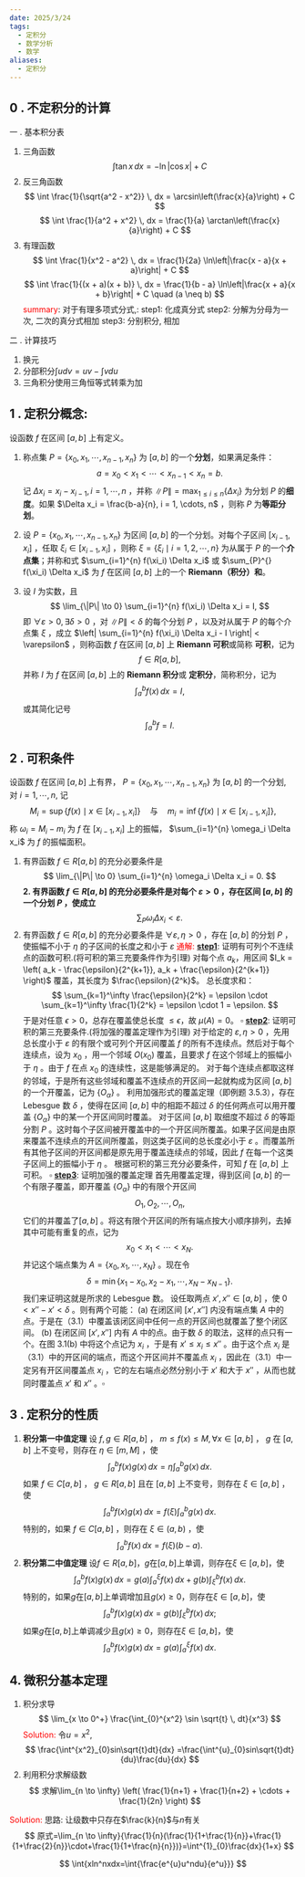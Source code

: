 ```yaml
---
date: 2025/3/24
tags:
  - 定积分
  - 数学分析
  - 数学
aliases:
  - 定积分
---
```

## 0 . 不定积分的计算
一 . 基本积分表
1. 三角函数
   $$
   \int \tan x \, dx = -\ln|\cos x| + C
   $$
2. 反三角函数
   $$
   \int \frac{1}{\sqrt{a^2 - x^2}} \, dx = \arcsin\left(\frac{x}{a}\right) + C
   $$
   $$
    \int \frac{1}{a^2 + x^2} \, dx = \frac{1}{a} \arctan\left(\frac{x}{a}\right) + C
   $$
3. 有理函数
   $$
   \int \frac{1}{x^2 - a^2} \, dx = \frac{1}{2a} \ln\left|\frac{x - a}{x + a}\right| + C
   $$
   $$
    \int \frac{1}{(x + a)(x + b)} \, dx = \frac{1}{b - a} \ln\left|\frac{x + a}{x + b}\right| + C \quad (a \neq b)
   $$
<span style="color: red">summary</span>:
   对于有理多项式分式,:
   step1: 化成真分式
   step2: 分解为分母为一次, 二次的真分式相加
   step3: 分别积分, 相加

二 . 计算技巧
1. 换元
2. 分部积分$\int{udv}=uv-\int{vdu}$
3. 三角积分使用三角恒等式转乘为加

## 1 . 定积分概念:

设函数  $f$  在区间  $[a, b]$  上有定义。

1. 称点集  $P = \{x_0, x_1, \cdots, x_{n-1}, x_n\}$  为  $[a, b]$  的一个**分划**，如果满足条件：   
 $$
   a = x_0 < x_1 < \cdots < x_{n-1} < x_n = b.
   $$ 
   记  $\Delta x_i = x_i - x_{i-1}, i = 1, \cdots, n$ ，并称  $\|P\| = \max_{1 \leq i \leq n} \{\Delta x_i\}$  为分划  $P$  的**细度**。如果  $\Delta x_i = \frac{b-a}{n}, i = 1, \cdots, n$ ，则称  $P$  为**等距分划**。

2. 设  $P = \{x_0, x_1, \cdots, x_{n-1}, x_n\}$  为区间  $[a, b]$  的一个分划。对每个子区间  $[x_{i-1}, x_i]$ ，任取  $\xi_i \in [x_{i-1}, x_i]$ ，则称  $\xi = \{\xi_i \mid i = 1, 2, \cdots, n\}$  为从属于  $P$  的一个**介点集**；并称和式  $\sum_{i=1}^{n} f(\xi_i) \Delta x_i$  或  $\sum_{P}^{} f(\xi_i) \Delta x_i$  为  $f$  在区间  $[a, b]$  上的一个 **Riemann（积分）和**。

3. 设  $I$  为实数，且
 $$
   \lim_{\|P\| \to 0} \sum_{i=1}^{n} f(\xi_i) \Delta x_i = I,
   $$ 
   即  $\forall \varepsilon > 0, \exists \delta > 0$ ，对  $\|P\| < \delta$  的每个分划  $P$ ，以及对从属于  $P$  的每个介点集  $\xi$ ，成立  $\left| \sum_{i=1}^{n} f(\xi_i) \Delta x_i - I \right| < \varepsilon$ ，则称函数  $f$  在区间  $[a, b]$  上 **Riemann 可积**或简称 **可积**，记为   
 $$
   f \in R[a, b],
   $$
   并称  $I$  为  $f$  在区间  $[a, b]$  上的 **Riemann 积分**或 **定积分**，简称积分，记为
 $$
   \int_{a}^{b} f(x) \, dx = I,
   $$
   或其简化记号
 $$
   \int_{a}^{b} f = I.
   $$
## 2 . 可积条件

设函数 $f$ 在区间 $[a, b]$ 上有界， $P = \{x_0, x_1, \cdots, x_{n-1}, x_n\}$  为  $[a, b]$  的一个分划, 对  $i = 1, \cdots, n$, 记
$$ M_i = \sup\{f(x) \mid x \in [x_{i-1}, x_i]\} \quad \text{与} \quad m_i = \inf\{f(x) \mid x \in [x_{i-1}, x_i]\}, $$
称  $\omega_i = M_i - m_i$  为  $f$  在  $[x_{i-1}, x_i]$  上的振幅， $\sum_{i=1}^{n} \omega_i \Delta x_i$  为  $f$  的振幅面积。
1.  有界函数  $f \in R[a, b]$  的充分必要条件是 
$$
\lim_{\|P\| \to 0} \sum_{i=1}^{n} \omega_i \Delta x_i = 0.
  $$
**2. 有界函数  $f \in R[a, b]$  的充分必要条件是对每个  $\varepsilon > 0$ ，存在区间  $[a, b]$  的一个分划  $P$ ，使成立**
$$
\sum_{P} \omega_i \Delta x_i < \varepsilon.
  $$
2. 有界函数  $f \in R[a,b]$  的充分必要条件是  $\forall \varepsilon, \eta > 0$ ，存在  $[a,b]$  的分划  $P$ ，使振幅不小于  $\eta$  的子区间的长度之和小于  $\varepsilon$ 
<span style="color: red">通解:</span>
	<u><strong>step1</strong></u>:  证明有可列个不连续点的函数可积.(将可积的第三充要条件作为引理)
	对每个点 $a_k$，用区间 $I_k = \left( a_k - \frac{\epsilon}{2^{k+1}}, a_k + \frac{\epsilon}{2^{k+1}} \right)$ 覆盖，其长度为 $\frac{\epsilon}{2^k}$。
	总长度求和：  
	$$  
	\sum_{k=1}^\infty \frac{\epsilon}{2^k} = \epsilon \cdot \sum_{k=1}^\infty \frac{1}{2^k} = \epsilon \cdot 1 = \epsilon.  
	  $$
	于是对任意 $\epsilon > 0$，总存在覆盖使总长度 $\leq \epsilon$，故 $\mu(A) = 0$。  $\square$
	<u><strong>step2</strong></u>: 证明可积的第三充要条件.(将加强的覆盖定理作为引理)
	对于给定的  $\varepsilon, \eta > 0$ ，先用总长度小于  $\varepsilon$  的有限个或可列个开区间覆盖  $f$  的所有不连续点。然后对于每个连续点，设为  $x_0$ ，用一个邻域  $O(x_0)$  覆盖，且要求  $f$  在这个邻域上的振幅小于  $\eta$ 。由于  $f$  在点  $x_0$  的连续性，这是能够满足的。
	对于每个连续点都取这样的邻域，于是所有这些邻域和覆盖不连续点的开区间一起就构成为区间  $[a, b]$  的一个开覆盖，记为  $\{O_\alpha\}$ 。
	利用加强形式的覆盖定理（即例题 3.5.3），存在 Lebesgue 数  $\delta$ ，使得在区间  $[a, b]$  中的相距不超过  $\delta$  的任何两点可以用开覆盖  $\{O_\alpha\}$  中的某一个开区间同时覆盖。
	对于区间  $[a, b]$  取细度不超过  $\delta$  的等距分割  $P$ 。这时每个子区间被开覆盖中的一个开区间所覆盖。如果子区间是由原来覆盖不连续点的开区间所覆盖，则这类子区间的总长度必小于  $\varepsilon$ 。而覆盖所有其他子区间的开区间都是原先用于覆盖连续点的邻域，因此  $f$  在每一个这类子区间上的振幅小于  $\eta$ 。
	根据可积的第三充分必要条件，可知  $f$  在  $[a, b]$  上可积。 $\square$
	<u><strong>step3</strong></u>: 证明加强的覆盖定理
	首先用覆盖定理，得到区间  $[a, b]$  的一个有限子覆盖，即开覆盖  $\{O_\alpha\}$  中的有限个开区间
	 $$ 
	 O_1, O_2, \cdots, O_n, 
	 $$
	 它们的并覆盖了$[a, b]$ 。将这有限个开区间的所有端点按大小顺序排列，去掉其中可能有重复的点，记为
	$$ 
	x_0 < x_1 < \cdots < x_N. 
	$$
	并记这个端点集为  $A = \{x_0, x_1, \cdots, x_N\}$ 。现在令
	$$ \delta = \min\{x_1 - x_0, x_2 - x_1, \cdots, x_N - x_{N-1}\}. $$
	我们来证明这就是所求的 Lebesgue 数。
	设任取两点  $x', x'' \in [a, b]$ ，使  $0 < x'' - x' < \delta$ 。则有两个可能：
	(a) 在闭区间  $[x', x'']$  内没有端点集  $A$  中的点。于是在（3.1）中覆盖该闭区间中任何一点的开区间也就覆盖了整个闭区间。
	(b) 在闭区间  $[x', x'']$  内有  $A$  中的点。由于数  $\delta$  的取法，这样的点只有一个。在图 3.1(b) 中将这个点记为  $x_i$ ，于是有  $x' \leq x_i \leq x''$ 。由于这个点  $x_i$  是（3.1）中的开区间的端点，而这个开区间并不覆盖点  $x_i$ ，因此在（3.1）中一定另有开区间覆盖点  $x_i$ ，它的左右端点必然分别小于  $x'$  和大于  $x''$ ，从而也就同时覆盖点  $x'$  和  $x''$ 。$\square$

## 3 . 定积分的性质

1. **积分第一中值定理**
设  $f, g \in R[a, b]$ ， $m \leq f(x) \leq M, \forall x \in [a, b]$ ， $g$  在  $[a, b]$  上不变号，则存在  $\eta \in [m, M]$ ，使
$$
\int_a^b f(x)g(x) \, dx = \eta \int_a^b g(x) \, dx.
  $$ 如果  $f \in C[a, b]$ ， $g \in R[a, b]$  且在  $[a, b]$  上不变号，则存在  $\xi \in [a, b]$ ，使
 $$
\int_a^b f(x)g(x) \, dx = f(\xi) \int_a^b g(x) \, dx. 
  $$ 特别的，如果  $f \in C[a, b]$ ，则存在  $\xi \in (a, b)$ ，使
 $$
\int_a^b f(x) \, dx = f(\xi)(b - a).
  $$ 
2. **积分第二中值定理** 
设$f\in R[a,b]$，$g$在$[a,b]$上单调，则存在$\xi\in[a,b]$，使
$$
\int_a^b f(x)g(x) \, dx = g(a)\int_a^\xi f(x) \, dx + g(b)\int_\xi^b f(x) \, dx.
$$
特别的，如果$g$在$[a,b]$上单调增加且$g(x)\geq 0$，则存在$\xi\in[a,b]$，使
$$
\int_a^b f(x)g(x) \, dx = g(b)\int_\xi^b f(x) \, dx;
$$
如果$g$在$[a,b]$上单调减少且$g(x)\geq 0$，则存在$\xi\in[a,b]$，使
$$
\int_a^b f(x)g(x) \, dx = g(a)\int_a^\xi f(x) \, dx.
$$
## 4. 微积分基本定理
1. 积分求导
   $$
   \lim_{x \to 0^+} \frac{\int_{0}^{x^2} \sin \sqrt{t} \, dt}{x^3}
   $$
<span style="color: red">Solution:</span>
   令$u=x^2$, 
   $$
   \frac{\int^{x^2}_{0}sin\sqrt{t}dt}{dx}
   =\frac{\int^{u}_{0}sin\sqrt{t}dt}{du}\frac{du}{dx}
   $$
2. 利用积分求解级数
$$
求解\lim_{n \to \infty} \left( \frac{1}{n+1} + \frac{1}{n+2} + \cdots + \frac{1}{2n} \right)
$$

<span style="color: red">Solution:</span>
   思路: 让级数中只存在$\frac{k}{n}$与$n$有关
   $$
   原式=\lim_{n \to \infty}{\frac{1}{n}(\frac{1}{1+\frac{1}{n}}+\frac{1}{1+\frac{2}{n}}\cdot+\frac{1}{1+\frac{n}{n}})}=\int^{1}_{0}\frac{dx}{1+x}
   $$

$$
\int{xln^nxdx=\int{\frac{e^{u}u^ndu}{e^u}}}
$$